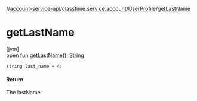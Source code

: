 //[account-service-api](../../../index.md)/[classtime.service.account](../index.md)/[UserProfile](index.md)/[getLastName](get-last-name.md)

# getLastName

[jvm]\
open fun [getLastName](get-last-name.md)(): [String](https://docs.oracle.com/javase/8/docs/api/java/lang/String.html)

`string last_name = 4;`

#### Return

The lastName.
